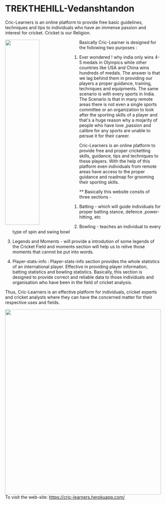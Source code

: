 # TREKTHEHILL-Vedanshtandon
Cric-Learners is an online platform to provide free basic guidelines, techniques and tips to individuals who have an immense passion and interest  for cricket. Cricket is our Religion.

<img align="left" width="47%" height="600px" src="public/Home/profile.jpg">

Basically Cric-Learner is designed for the following two purposes :
1) Ever wondered ! why india only wins 4-5 medals in Olympics while other countries like USA and China wins hundreds of medals. The answer is that we lag behind them in providing our players a proper guidance, training, techniques and equipments. The same scenario is with every sports in India. The Scenario is that in many remote areas there is not even a single sports committee or an organization to look after the sporting skills of a player and that's a huge reason why a mojarity of people who have love ,passion and calibre for any sports are unable to persue it for their career.

Cric-Learners is an online platform to provide free and proper cricketting skills, guidance, tips and techniques to these players. With the help of this platform even individuals from remote areas have access to the proper guidance and roadmap for grooming their sporting skills.

** Basically this website consits of three sections -
1) Batting - which will guide individuals for proper batting stance, defence ,power-hitting, etc
2) Bowling - teaches an individual to every type of spin and swing bowl
3) Legends and Moments - will provide a introdution of some legends of the Cricket Field and moments section will help us to relive those moments that cannot be put into words.

2) Player-stats-info : Player-stats-info section provides the whole statistics of an international player. Effective in providing player information, batting statistics and bowling statistics. Basically, this section is designed to provide correct and reliable data to those individuals and organisation who have been in the field of cricket analysis.

Thus, Cric-Learners is an effective platform for individuals, cricket experts and cricket analysts where they can have the concerned matter for their respective uses and fields.


<img align="left" width="100%" height="600px" src="public/Home/profile1.png">

To visit the web-site: https://cric-learners.herokuapp.com/
